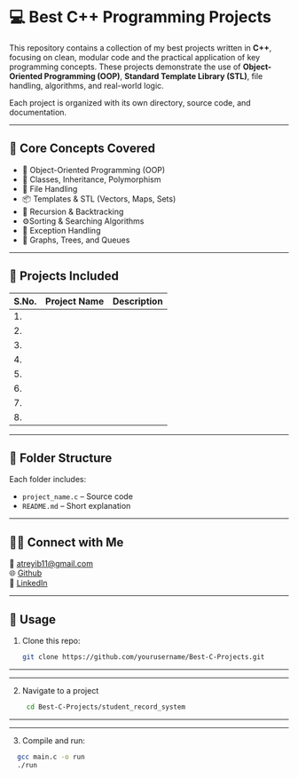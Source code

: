 # 💻 Best C++ Programming Projects

This repository contains a collection of my best projects written in **C++**, focusing on clean, modular code and the practical application of key programming concepts. These projects demonstrate the use of **Object-Oriented Programming (OOP)**, **Standard Template Library (STL)**, file handling, algorithms, and real-world logic.

Each project is organized with its own directory, source code, and documentation.

---

## 🧠 Core Concepts Covered

- 🧱 Object-Oriented Programming (OOP)  
- 🧬 Classes, Inheritance, Polymorphism   
- 📁 File Handling   
- 📦 Templates & STL (Vectors, Maps, Sets)   
- 🔁 Recursion & Backtracking   
- ⚙️Sorting & Searching Algorithms   
- 🚨 Exception Handling   
- 🌳 Graphs, Trees, and Queues   

---

## 📂 Projects Included

| S.No. | Project Name | Description |
|----|--------------|-------------|
| 1. |  |  |
| 2. |  |  |
| 3. |  |  |
| 4. |  |  |
| 5. |  |  |
| 6. |  |  |
| 7. |  |  |
| 8. |  |  |

---

## 📁 Folder Structure

Each folder includes:
- `project_name.c` – Source code  
- `README.md` – Short explanation  
 

---
## 🙋‍♀️ Connect with Me

📧 [atreyib11@gmail.com](mailto:atreyib11@gmail.com)  
🌐 [Github](https://github.com/atreyi-biswas)  
🔗 [LinkedIn](https://www.linkedin.com/in/atreyi-biswas-02669a309/)

---

## 🎯 Usage

1. Clone this repo:
   ```bash
   git clone https://github.com/yourusername/Best-C-Projects.git
---
---
2. Navigate to a project
   ```bash
    cd Best-C-Projects/student_record_system
---
---
3. Compile and run:
  ```bash
    gcc main.c -o run
    ./run



